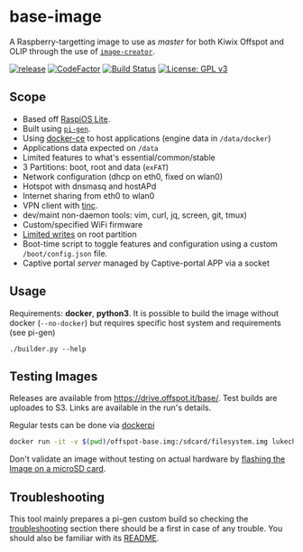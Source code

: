 # base-image

A Raspberry-targetting image to use as *master* for both Kiwix Offspot and OLIP through the use of [`image-creator`](https://github.com/offspot/image-creator).

[![release](https://img.shields.io/github/v/tag/offspot/base-image?label=latest%20release&sort=semver)](https://drive.offspot.it/base/)
[![CodeFactor](https://www.codefactor.io/repository/github/offspot/base-image/badge)](https://www.codefactor.io/repository/github/offspot/base-image)
[![Build Status](https://github.com/offspot/base-image/actions/workflows/build-and-upload.yml/badge.svg?branch=main)](https://github.com/offspot/base-image/actions/workflows/build-and-upload.yml?query=branch%3Amain)
[![License: GPL v3](https://img.shields.io/badge/License-GPLv3-blue.svg)](https://www.gnu.org/licenses/gpl-3.0)

## Scope

- Based off [RaspiOS Lite](https://www.raspberrypi.com/software/).
- Built using [`pi-gen`](https://github.com/RPi-Distro/pi-gen).
- Using [docker-ce](https://docs.docker.com/engine/) to host applications (engine data in `/data/docker`)
- Applications data expected on `/data`
- Limited features to what's essential/common/stable
 - 3 Partitions: boot, root and data (`exFAT`)
 - Network configuration (dhcp on eth0, fixed on wlan0)
 - Hotspot with dnsmasq and hostAPd
 - Internet sharing from eth0 to wlan0
 - VPN client with [tinc](https://tinc-vpn.org/).
 - dev/maint non-daemon tools: vim, curl, jq, screen, git, tmux)
 - Custom/specified WiFi firmware
- [Limited writes](https://github.com/RaspAP/raspap-tools/blob/main/raspian_min_write.sh) on root partition
- Boot-time script to toggle features and configuration using a custom `/boot/config.json` file.
- Captive portal *server* managed by Captive-portal APP via a socket

## Usage

Requirements: **docker**, **python3**. It is possible to build the image without docker (`--no-docker`) but requires specific host system and requirements (see pi-gen)

```
./builder.py --help
```

## Testing Images

Releases are available from https://drive.offspot.it/base/. Test builds are uploades to S3. Links are available in the run's details.

Regular tests can be done via [dockerpi](/lukechilds/dockerpi)

```sh
docker run -it -v $(pwd)/offspot-base.img:/sdcard/filesystem.img lukechilds/dockerpi pi3
```

Don't validate an image without testing on actual hardware by [flashing the Image on a microSD card](https://github.com/raspberrypi/rpi-imager).

## Troubleshooting

This tool mainly prepares a pi-gen custom build so checking the [troubleshooting](https://github.com/RPi-Distro/pi-gen/blob/master/README.md#troubleshooting) section there should be a first in case of any trouble. You should also be familiar with its [README](https://github.com/RPi-Distro/pi-gen/blob/master/README.md).

